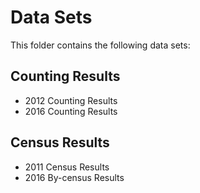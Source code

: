 # Data Sets
This folder contains the following data sets:

## Counting Results
- 2012 Counting Results
- 2016 Counting Results

## Census Results
- 2011 Census Results
- 2016 By-census Results

